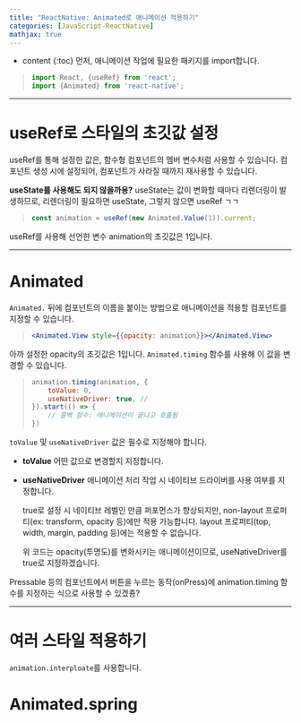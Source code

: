 ```yaml
---
title: "ReactNative: Animated로 애니메이션 적용하기"
categories: [JavaScript-ReactNative]
mathjax: true
---
```


* content
{:toc}
먼저, 애니메이션 작업에 필요한 패키지를 import합니다.

> ```jsx
> import React, {useRef} from 'react';
> import {Animated} from 'react-native';
> ```



---

# useRef로 스타일의 초깃값 설정

useRef를 통해 설정한 값은, 함수형 컴포넌트의 멤버 변수처럼 사용할 수 있습니다. 컴포넌트 생성 시에 설정되어, 컴포넌트가 사라질 때까지 재사용할 수 있습니다.

**useState를 사용해도 되지 않을까용?** useState는 값이 변화할 때마다 리렌더링이 발생하므로, 리렌더링이 필요하면 useState, 그렇지 않으면 useRef ㄱㄱ

> ```jsx
> const animation = useRef(new Animated.Value(1)).current;
> ```

useRef를 사용해 선언한 변수 animation의 초깃값은 1입니다.

---



# Animated

`Animated.` 뒤에 컴포넌트의 이름을 붙이는 방법으로 애니메이션을 적용할 컴포넌트를 지정할 수 있습니다.

>```jsx
><Animated.View style={{opacity: animation}}></Animated.View>
>```

아까 설정한 opacity의 초깃값은 1입니다. `Animated.timing` 함수를 사용해 이 값을 변경할 수 있습니다.

> ```jsx
> animation.timing(animation, {
>     toValue: 0,
>     useNativeDriver: true, // 
> }).start(() => {
>     // 콜백 함수: 애니메이션이 끝나고 호출됨
> })
> ```

`toValue` 및 `useNativeDriver` 값은 필수로 지정해야 합니다.

- **toValue** 어떤 값으로 변경할지 지정합니다.

- **useNativeDriver** 애니메이션 처리 작업 시 네이티브 드라이버를 사용 여부를 지정합니다.

  true로 설정 시 네이티브 레벨인 만큼 퍼포먼스가 향상되지만, non-layout 프로퍼티(ex: transform, opacity 등)에만 적용 가능합니다. layout 프로퍼티(top, width, margin, padding 등)에는 적용할 수 없습니다.

  위 코드는 opacity(투명도)를 변화시키는 애니메이션이므로, useNativeDriver를 true로 지정하겠습니다.

Pressable 등의 컴포넌트에서 버튼을 누르는 동작(onPress)에 animation.timing 함수를 지정하는 식으로 사용할 수 있겠죵?

---



# 여러 스타일 적용하기

`animation.interploate`를 사용합니다.



# Animated.spring